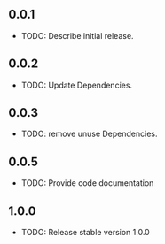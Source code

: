 ## 0.0.1

* TODO: Describe initial release.

## 0.0.2

* TODO: Update Dependencies.

## 0.0.3

* TODO: remove unuse Dependencies.

## 0.0.5

* TODO: Provide code documentation

## 1.0.0

* TODO: Release stable version 1.0.0